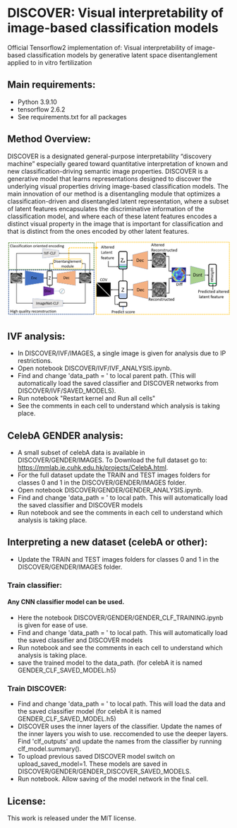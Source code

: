 # DISCOVER: Visual interpretability of image-based classification models 
Official Tensorflow2 implementation of: Visual interpretability of image-based classification models by generative latent space disentanglement applied to in vitro fertilization

## Main requirements:
* Python 3.9.10
* tensorflow 2.6.2
* See requirements.txt for all packages


## Method Overview:
DISCOVER is a designated general-purpose interpretability “discovery machine” especially geared toward quantitative interpretation 
of known and new classification-driving semantic image properties. 
DISCOVER is a generative model that learns representations designed to discover the underlying visual properties driving image-based
classification models. The main innovation of our method is a disentangling module that optimizes a classification-driven and disentangled
latent representation, where a subset of latent features encapsulates the discriminative information of the classification model, 
and where each of these latent features encodes a distinct visual property in the image that is important for classification and that
is distinct from the ones encoded by other latent features.

![architecture](./DOCS/DISCOVER_architecture.png)


## IVF analysis:
* In DISCOVER/IVF/IMAGES, a single image is given for analysis due to IP restrictions.
* Open notebook DISCOVER/IVF/IVF_ANALYSIS.ipynb.
* Find and change 'data_path = <PATH>' to local parent path.
  (This will automatically load the saved classifier and DISCOVER networks from DISCOVER/IVF/SAVED_MODELS).
* Run notebook "Restart kernel and Run all cells" 
* See the comments in each cell to understand which analysis is taking place.


## CelebA GENDER analysis:
* A small subset of celebA data is available in DISCOVER/GENDER/IMAGES. To Download the full dataset go to: https://mmlab.ie.cuhk.edu.hk/projects/CelebA.html. 
* For the full dataset update the TRAIN and TEST images folders for classes 0 and 1 in the DISCOVER/GENDER/IMAGES folder. 
* Open notebook DISCOVER/GENDER/GENDER_ANALYSIS.ipynb.
* Find and change 'data_path = <PATH>' to local path. This will automatically load the saved classifier and DISCOVER models
* Run notebook and see the comments in each cell to understand which analysis is taking place.

## Interpreting a new dataset (celebA or other):
* Update the TRAIN and TEST images folders for classes 0 and 1 in the DISCOVER/GENDER/IMAGES folder. 

### Train classifier:
#### Any CNN classifier model can be used.
* Here the notebook DISCOVER/GENDER/GENDER_CLF_TRAINING.ipynb is given for ease of use. 
* Find and change 'data_path = <PATH>' to local path. This will automatically load the saved classifier and DISCOVER models
* Run notebook and see the comments in each cell to understand which analysis is taking place.
* save the trained model to the data_path. (for celebA it is named GENDER_CLF_SAVED_MODEL.h5)

### Train DISCOVER:
* Find and change 'data_path = <PATH>' to local path. This will load the data and the saved classifier model (for celebA it is named GENDER_CLF_SAVED_MODEL.h5)
* DISCOVER uses the inner layers of the classifier. Update the names of the inner layers you wish to use. reccomended to use the deeper layers.
Find 'clf_outputs' and update the names from the classifier by running clf_model.summary(). 
* To upload previous saved DISCOVER model switch on upload_saved_model=1. These models are saved in DISCOVER/GENDER/GENDER_DISCOVER_SAVED_MODELS.
* Run notebook. Allow saving of the model network in the final cell.

## License:
This work is released under the MIT license.

